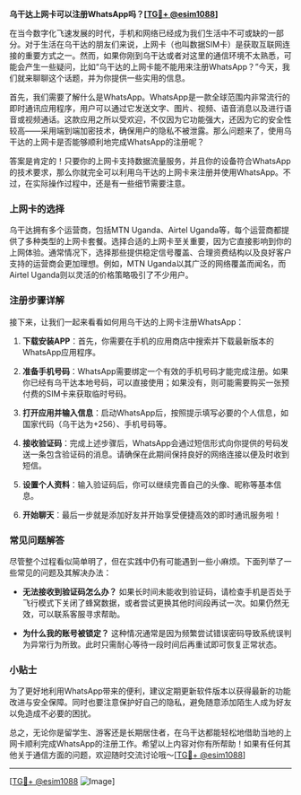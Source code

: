 **乌干达上网卡可以注册WhatsApp吗？[[TG💪+ @esim1088](https://t.me/s/esim1088)]**

在当今数字化飞速发展的时代，手机和网络已经成为我们生活中不可或缺的一部分。对于生活在乌干达的朋友们来说，上网卡（也叫数据SIM卡）是获取互联网连接的重要方式之一。然而，如果你刚到乌干达或者对这里的通信环境不太熟悉，可能会产生一些疑问，比如“乌干达的上网卡能不能用来注册WhatsApp？”今天，我们就来聊聊这个话题，并为你提供一些实用的信息。

首先，我们需要了解什么是WhatsApp。WhatsApp是一款全球范围内非常流行的即时通讯应用程序，用户可以通过它发送文字、图片、视频、语音消息以及进行语音或视频通话。这款应用之所以受欢迎，不仅因为它功能强大，还因为它的安全性较高——采用端到端加密技术，确保用户的隐私不被泄露。那么问题来了，使用乌干达的上网卡是否能够顺利地完成WhatsApp的注册呢？

答案是肯定的！只要你的上网卡支持数据流量服务，并且你的设备符合WhatsApp的技术要求，那么你就完全可以利用乌干达的上网卡来注册并使用WhatsApp。不过，在实际操作过程中，还是有一些细节需要注意。

### 上网卡的选择

乌干达拥有多个运营商，包括MTN Uganda、Airtel Uganda等，每个运营商都提供了多种类型的上网卡套餐。选择合适的上网卡至关重要，因为它直接影响到你的上网体验。通常情况下，选择那些提供稳定信号覆盖、合理资费结构以及良好客户支持的运营商会更加理想。例如，MTN Uganda以其广泛的网络覆盖而闻名，而Airtel Uganda则以灵活的价格策略吸引了不少用户。

### 注册步骤详解

接下来，让我们一起来看看如何用乌干达的上网卡注册WhatsApp：

1. **下载安装APP**：首先，你需要在手机的应用商店中搜索并下载最新版本的WhatsApp应用程序。
   
2. **准备手机号码**：WhatsApp需要绑定一个有效的手机号码才能完成注册。如果你已经有乌干达本地号码，可以直接使用；如果没有，则可能需要购买一张预付费的SIM卡来获取临时号码。

3. **打开应用并输入信息**：启动WhatsApp后，按照提示填写必要的个人信息，如国家代码（乌干达为+256）、手机号码等。

4. **接收验证码**：完成上述步骤后，WhatsApp会通过短信形式向你提供的号码发送一条包含验证码的消息。请确保在此期间保持良好的网络连接以便及时收到短信。

5. **设置个人资料**：输入验证码后，你可以继续完善自己的头像、昵称等基本信息。

6. **开始聊天**：最后一步就是添加好友并开始享受便捷高效的即时通讯服务啦！

### 常见问题解答

尽管整个过程看似简单明了，但在实践中仍有可能遇到一些小麻烦。下面列举了一些常见的问题及其解决办法：

- **无法接收到验证码怎么办？**
   如果长时间未能收到验证码，请检查手机是否处于飞行模式下关闭了蜂窝数据，或者尝试更换其他时间段再试一次。如果仍然无效，可以联系客服寻求帮助。

- **为什么我的账号被锁定？**
   这种情况通常是因为频繁尝试错误密码导致系统误判为异常行为所致。此时只需耐心等待一段时间后再重试即可恢复正常状态。

### 小贴士

为了更好地利用WhatsApp带来的便利，建议定期更新软件版本以获得最新的功能改进与安全保障。同时也要注意保护好自己的隐私，避免随意添加陌生人成为好友以免造成不必要的困扰。

总之，无论你是留学生、游客还是长期居住者，在乌干达都能轻松地借助当地的上网卡顺利完成WhatsApp的注册工作。希望以上内容对你有所帮助！如果有任何其他关于通信方面的问题，欢迎随时交流讨论哦～[[TG💪+ @esim1088](https://t.me/s/esim1088)]

---

[[TG💪+ @esim1088](https://t.me/s/esim1088) ![Image](https://i.postimg.cc/4NQfJmqS/Snipaste-2025-05-13-00-14-12.png)]